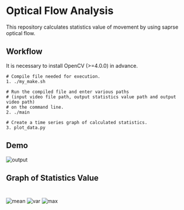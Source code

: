 # Optical Flow Analysis
This repository calculates statistics value of movement by using saprse optical flow. 

## Workflow
It is necessary to install OpenCV (>=4.0.0) in advance.
```
# Compile file needed for execution.
1. ./my_make.sh

# Run the compiled file and enter various paths 
# (input video file path, output statistics value path and output video path) 
# on the command line.
2. ./main

# Create a time series graph of calculated statistics.
3. plot_data.py
```

## Demo
![output](https://user-images.githubusercontent.com/30319295/56096043-f7f17e80-5f1d-11e9-88c8-ab04a54dcf59.gif)

## Graph of Statistics Value
<img src="./data/graph/mean.jpg" alt="mean" vspace="25">
<img src="./data/graph/var.jpg" alt="var" vspace="25">
<img src="./data/graph/max.jpg" alt="max" vspace="25">
